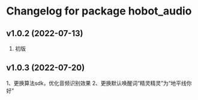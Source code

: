 # Changelog for package hobot_audio

v1.0.2 (2022-07-13)
------------------
1. 初版



v1.0.3 (2022-07-20)
------------------
1、更换算法sdk，优化音频识别效果
2、更换默认唤醒词“精灵精灵”为“地平线你好”

